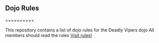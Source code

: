 ## Dojo Rules
==========

This repository contains a list of dojo rules for the Deadly Vipers dojo
All members should read the rules [Visit rules!](https://github.com/deadlyvipers)
